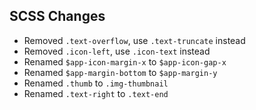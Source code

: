## SCSS Changes

- Removed `.text-overflow`, use `.text-truncate` instead
- Removed `.icon-left`, use `.icon-text` instead
- Renamed `$app-icon-margin-x` to `$app-icon-gap-x`
- Renamed `$app-margin-bottom` to `$app-margin-y`
- Renamed `.thumb` to `.img-thumbnail`
- Renamed `.text-right` to `.text-end`